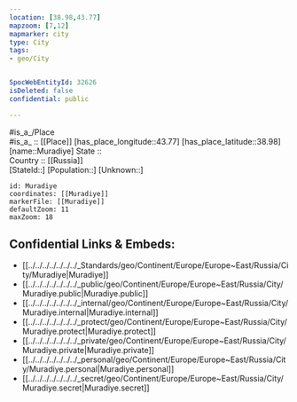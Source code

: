 ```yaml
---
location: [38.98,43.77] 
mapzoom: [7,12] 
mapmarker: city 
type: City
tags:
- geo/City


SpocWebEntityId: 32626
isDeleted: false
confidential: public

---
```

#is_a_/Place  
#is_a_ :: [[Place]] 
[has_place_longitude::43.77] 
[has_place_latitude::38.98] 
[name::Muradiye] 
State ::  
Country :: [[Russia]]  
[StateId::] 
[Population::] 
[Unknown::] 


```leaflet
id: Muradiye
coordinates: [[Muradiye]] 
markerFile: [[Muradiye]] 
defaultZoom: 11 
maxZoom: 18
```


## Confidential Links & Embeds: 
- [[../../../../../../../_Standards/geo/Continent/Europe/Europe~East/Russia/City/Muradiye|Muradiye]] 
- [[../../../../../../../_public/geo/Continent/Europe/Europe~East/Russia/City/Muradiye.public|Muradiye.public]] 
- [[../../../../../../../_internal/geo/Continent/Europe/Europe~East/Russia/City/Muradiye.internal|Muradiye.internal]] 
- [[../../../../../../../_protect/geo/Continent/Europe/Europe~East/Russia/City/Muradiye.protect|Muradiye.protect]] 
- [[../../../../../../../_private/geo/Continent/Europe/Europe~East/Russia/City/Muradiye.private|Muradiye.private]] 
- [[../../../../../../../_personal/geo/Continent/Europe/Europe~East/Russia/City/Muradiye.personal|Muradiye.personal]] 
- [[../../../../../../../_secret/geo/Continent/Europe/Europe~East/Russia/City/Muradiye.secret|Muradiye.secret]] 
